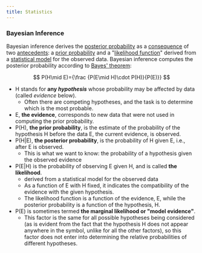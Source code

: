 ```yaml
---
title: Statistics
---
```


### Bayesian Inference

Bayesian inference derives the [posterior probability](https://en.wikipedia.org/wiki/Posterior_probability) as a [consequence](https://en.wikipedia.org/wiki/Consequence_relation) of two [antecedents](https://en.wikipedia.org/wiki/Antecedent_(logic)): a [prior probability](https://en.wikipedia.org/wiki/Prior_probability) and a "[likelihood function](https://en.wikipedia.org/wiki/Likelihood_function)" derived from a [statistical model](https://en.wikipedia.org/wiki/Statistical_model) for the observed data. Bayesian inference computes the posterior probability according to [Bayes' theorem](https://en.wikipedia.org/wiki/Bayes'_theorem):

$$
P(H\mid E)={\frac {P(E\mid H)\cdot P(H)}{P(E)}}
$$

- H stands for **any *hypothesis*** whose probability may be affected by data (called *evidence* below).
  - Often there are competing hypotheses, and the task is to determine which is the most probable.
- E, **the evidence**, corresponds to new data that were not used in computing the prior probability.
- P(H), **the prior probability**, is the estimate of the probability of the hypothesis H before the data E, the current evidence, is observed.
- P(H|E), **the posterior probability**, is the probability of H given E, i.e., after E is observed. 
  - This is what we want to know: the probability of a hypothesis given the observed evidence
- P(E|H) is the probability of observing E given H, and is called **the likelihood**. 
  - derived from a statistical model for the observed data
  - As a function of E with H fixed, it indicates the compatibility of the evidence with the given hypothesis.
  - The likelihood function is a function of the evidence, E, while the posterior probability is a function of the hypothesis, H.
- P(E) is sometimes termed **the marginal likelihood or "model evidence"**. 
  - This factor is the same for all possible hypotheses being considered (as is evident from the fact that the hypothesis H does not appear anywhere in the symbol, unlike for all the other factors), so this factor does not enter into determining the relative probabilities of different hypotheses.
